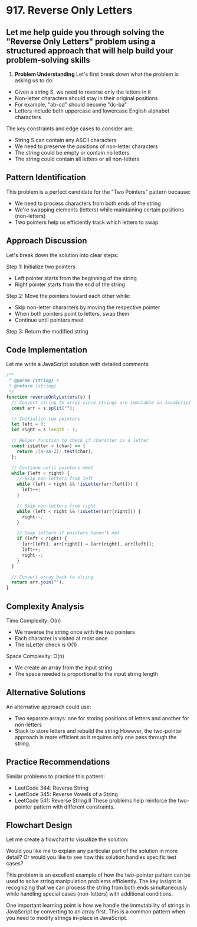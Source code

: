 # **917. Reverse Only Letters**

## Let me help guide you through solving the "Reverse Only Letters" problem using a structured approach that will help build your problem-solving skills

1. **Problem Understanding**
   Let's first break down what the problem is asking us to do:

- Given a string S, we need to reverse only the letters in it
- Non-letter characters should stay in their original positions
- For example, "ab-cd" should become "dc-ba"
- Letters include both uppercase and lowercase English alphabet characters

The key constraints and edge cases to consider are:

- String S can contain any ASCII characters
- We need to preserve the positions of non-letter characters
- The string could be empty or contain no letters
- The string could contain all letters or all non-letters

## **Pattern Identification**

This problem is a perfect candidate for the "Two Pointers" pattern because:

- We need to process characters from both ends of the string
- We're swapping elements (letters) while maintaining certain positions (non-letters)
- Two pointers help us efficiently track which letters to swap

## **Approach Discussion**

Let's break down the solution into clear steps:

Step 1: Initialize two pointers

- Left pointer starts from the beginning of the string
- Right pointer starts from the end of the string

Step 2: Move the pointers toward each other while:

- Skip non-letter characters by moving the respective pointer
- When both pointers point to letters, swap them
- Continue until pointers meet

Step 3: Return the modified string

## **Code Implementation**

Let me write a JavaScript solution with detailed comments:

```javascript
/**
 * @param {string} s
 * @return {string}
 */
function reverseOnlyLetters(s) {
  // Convert string to array since strings are immutable in JavaScript
  const arr = s.split("");

  // Initialize two pointers
  let left = 0;
  let right = s.length - 1;

  // Helper function to check if character is a letter
  const isLetter = (char) => {
    return /[a-zA-Z]/.test(char);
  };

  // Continue until pointers meet
  while (left < right) {
    // Skip non-letters from left
    while (left < right && !isLetter(arr[left])) {
      left++;
    }

    // Skip non-letters from right
    while (left < right && !isLetter(arr[right])) {
      right--;
    }

    // Swap letters if pointers haven't met
    if (left < right) {
      [arr[left], arr[right]] = [arr[right], arr[left]];
      left++;
      right--;
    }
  }

  // Convert array back to string
  return arr.join("");
}
```

## **Complexity Analysis**

Time Complexity: O(n)

- We traverse the string once with the two pointers
- Each character is visited at most once
- The isLetter check is O(1)

Space Complexity: O(n)

- We create an array from the input string
- The space needed is proportional to the input string length

## **Alternative Solutions**

An alternative approach could use:

- Two separate arrays: one for storing positions of letters and another for non-letters
- Stack to store letters and rebuild the string
  However, the two-pointer approach is more efficient as it requires only one pass through the string.

## **Practice Recommendations**

Similar problems to practice this pattern:

- LeetCode 344: Reverse String
- LeetCode 345: Reverse Vowels of a String
- LeetCode 541: Reverse String II
  These problems help reinforce the two-pointer pattern with different constraints.

## **Flowchart Design**

Let me create a flowchart to visualize the solution:

Would you like me to explain any particular part of the solution in more detail? Or would you like to see how this solution handles specific test cases?

This problem is an excellent example of how the two-pointer pattern can be used to solve string manipulation problems efficiently. The key insight is recognizing that we can process the string from both ends simultaneously while handling special cases (non-letters) with additional conditions.

One important learning point is how we handle the immutability of strings in JavaScript by converting to an array first. This is a common pattern when you need to modify strings in-place in JavaScript.
